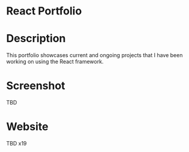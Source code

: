 # React Portfolio

# Description
This portfolio showcases current and ongoing projects that I have been working on using the React framework.

# Screenshot
TBD
# Website
TBD x19